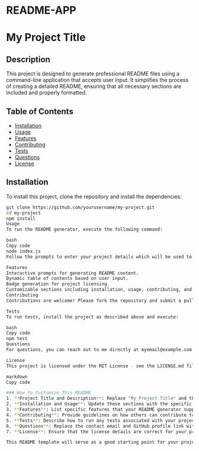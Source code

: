 # README-APP
# My Project Title

## Description

This project is designed to generate professional README files using a command-line application that accepts user input. It simplifies the process of creating a detailed README, ensuring that all necessary sections are included and properly formatted.

## Table of Contents

- [Installation](#installation)
- [Usage](#usage)
- [Features](#features)
- [Contributing](#contributing)
- [Tests](#tests)
- [Questions](#questions)
- [License](#license)

## Installation

To install this project, clone the repository and install the dependencies:

```bash
git clone https://github.com/yourusername/my-project.git
cd my-project
npm install
Usage
To run the README generator, execute the following command:

bash
Copy code
node index.js
Follow the prompts to enter your project details which will be used to generate the README file.

Features
Interactive prompts for generating README content.
Dynamic table of contents based on user input.
Badge generation for project licensing.
Customizable sections including installation, usage, contributing, and more.
Contributing
Contributions are welcome! Please fork the repository and submit a pull request with your improvements.

Tests
To run tests, install the project as described above and execute:

bash
Copy code
npm test
Questions
For questions, you can reach out to me directly at myemail@example.com or visit my GitHub profile here.

License
This project is licensed under the MIT License - see the LICENSE.md file for details.

markdown
Copy code

### How to Customize This README
1. **Project Title and Description**: Replace "My Project Title" and the project description with your actual project title and a brief description of what your project does.
2. **Installation and Usage**: Update these sections with the specific commands and steps needed to install and use your project.
3. **Features**: List specific features that your README generator supports.
4. **Contributing**: Provide guidelines on how others can contribute to your project.
5. **Tests**: Describe how to run any tests associated with your project, if applicable.
6. **Questions**: Replace the contact email and GitHub profile link with your actual contact details.
7. **License**: Ensure that the license details are correct for your project. Update the link to your actual LICENSE file if you have one.

This README template will serve as a good starting point for your project. Make sure to adapt e

